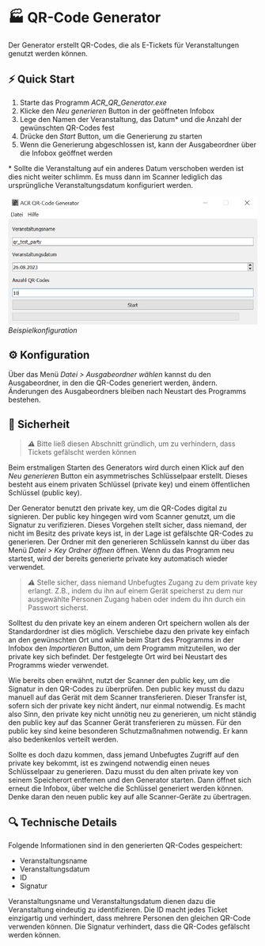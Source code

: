# 🏭 QR-Code Generator

Der Generator erstellt QR-Codes, die als E-Tickets für Veranstaltungen genutzt werden können.

## ⚡ Quick Start

1. Starte das Programm *ACR_QR_Generator.exe*
2. Klicke den *Neu generieren* Button in der geöffneten Infobox
3. Lege den Namen der Veranstaltung, das Datum* und die Anzahl der gewünschten QR-Codes fest
4. Drücke den *Start* Button, um die Generierung zu starten
5. Wenn die Generierung abgeschlossen ist, kann der Ausgabeordner über die Infobox geöffnet werden

\* Sollte die Veranstaltung auf ein anderes Datum verschoben werden ist dies nicht weiter schlimm. Es muss dann im Scanner lediglich das ursprüngliche Veranstaltungsdatum konfiguriert werden. 

![](images/generator_demo.png)
*Beispielkonfiguration*

## ⚙ Konfiguration

Über das Menü *Datei > Ausgabeordner wählen* kannst du den Ausgabeordner, in den die QR-Codes generiert werden, ändern. Änderungen des Ausgabeordners bleiben nach Neustart des Programms bestehen.

## 🔐 Sicherheit

> **_⚠️_** Bitte ließ diesen Abschnitt gründlich, um zu verhindern, dass Tickets gefälscht werden können

Beim erstmaligen Starten des Generators wird durch einen Klick auf den *Neu generieren* Button ein asymmetrisches Schlüsselpaar erstellt. Dieses besteht aus einem privaten Schlüssel (private key) und einem öffentlichen Schlüssel (public key).

Der Generator benutzt den private key, um die QR-Codes digital zu signieren. Der public key hingegen wird vom Scanner genutzt, um die Signatur zu verifizieren. Dieses Vorgehen stellt sicher, dass niemand, der nicht im Besitz des private keys ist, in der Lage ist gefälschte QR-Codes zu generieren. Der Ordner mit den generieren Schlüsseln kannst du über das Menü *Datei > Key Ordner öffnen* öffnen. Wenn du das Programm neu startest, wird der bereits generierte private key automatisch wieder verwendet.

> **_⚠️_** Stelle sicher, dass niemand Unbefugtes Zugang zu dem private key erlangt. Z.B., indem du ihn auf einem Gerät speicherst zu dem nur ausgewählte Personen Zugang haben oder indem du ihn durch ein Passwort sicherst.

Solltest du den private key an einem anderen Ort speichern wollen als der Standardordner ist dies möglich. Verschiebe dazu den private key einfach an den gewünschten Ort und wähle beim Start des Programms in der Infobox den *Importieren* Button, um dem Programm mitzuteilen, wo der private key sich befindet. Der festgelegte Ort wird bei Neustart des Programms wieder verwendet.

Wie bereits oben erwähnt, nutzt der Scanner den public key, um die Signatur in den QR-Codes zu überprüfen. Den public key musst du dazu manuell auf das Gerät mit dem Scanner transferieren. Dieser Transfer ist, sofern sich der private key nicht ändert, nur einmal notwendig. Es macht also Sinn, den private key nicht unnötig neu zu generieren, um nicht ständig den public key auf das Scanner Gerät transferieren zu müssen. Für den public key sind keine besonderen Schutzmaßnahmen notwendig. Er kann also bedenkenlos verteilt werden. 

Sollte es doch dazu kommen, dass jemand Unbefugtes Zugriff auf den private key bekommt, ist es zwingend notwendig einen neues Schlüsselpaar zu generieren. Dazu musst du den alten private key von seinem Speicherort entfernen und den Generator starten. Dann öffnet sich erneut die Infobox, über welche die Schlüssel generiert werden können. Denke daran den neuen public key auf alle Scanner-Geräte zu übertragen.

## 🔍 Technische Details
Folgende Informationen sind in den generierten QR-Codes gespeichert:
* Veranstaltungsname
* Veranstaltungsdatum
* ID
* Signatur

Veranstaltungsname und Veranstaltungsdatum dienen dazu die Veranstaltung eindeutig zu identifizieren. Die ID macht jedes Ticket einzigartig und verhindert, dass mehrere Personen den gleichen QR-Code verwenden können. Die Signatur verhindert, dass die QR-Codes gefälscht werden können.
